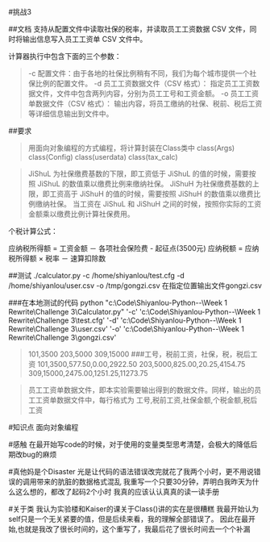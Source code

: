 #挑战3 

##文档
支持从配置文件中读取社保的税率，并读取员工工资数据 CSV 文件，同时将输出信息写入员工工资单 CSV 文件中。

计算器执行中包含下面的三个参数：

>-c 配置文件：由于各地的社保比例稍有不同，我们为每个城市提供一个社保比例的配置文件。
>-d 员工工资数据文件（CSV 格式）： 指定员工工资数据文件，文件中包含两列内容，分别为员工工号和工资金额。
>-o 员工工资单数据文件（CSV 格式）： 输出内容，将员工缴纳的社保、税前、税后工资等详细信息输出到文件中。

##要求
>用面向对象编程的方式编程，将计算封装在Class类中
    class(Args)
    class(Config)
    class(userdata)
    class(tax_calc)

>JiShuL 为社保缴费基数的下限，即工资低于 JiShuL 的值的时候，需要按照 JiShuL 的数值乘以缴费比例来缴纳社保。
>JiShuH 为社保缴费基数的上限，即工资高于 JiShuH 的值的时候，需要按照 JiShuH 的数值乘以缴费比例缴纳社保。
>当工资在 JiShuL 和 JiShuH 之间的时候，按照你实际的工资金额乘以缴费比例计算社保费用。

个税计算公式：

应纳税所得额 = 工资金额 － 各项社会保险费 - 起征点(3500元)
应纳税额 = 应纳税所得额 × 税率 － 速算扣除数


##测试
./calculator.py -c /home/shiyanlou/test.cfg -d /home/shiyanlou/user.csv -o /tmp/gongzi.csv
在指定位置输出文件gongzi.csv

###在本地测试的代码
python "c:\Code\Shiyanlou-Python--\Week 1 Rewrite\Challenge 3\Calculator.py" '-c' 'c:\Code\Shiyanlou-Python--\Week 1 Rewrite\Challenge 3\test.cfg' '-d' 'c:\Code\Shiyanlou-Python--\Week 1 Rewrite\Challenge 3\user.csv' '-o' 'c:\Code\Shiyanlou-Python--\Week 1 Rewrite\Challenge 3\gongzi.csv'

>101,3500
203,5000
309,15000
###工号，税前工资，社保，税，税后工资
>101,3500,577.50,0.00,2922.50
203,5000,825.00,20.25,4154.75
309,15000,2475.00,1251.25,11273.75

>员工工资单数据文件，即本实验需要输出得到的数据文件。同样，输出的员工工资单数据文件中，每行格式为 
    工号,税前工资,社保金额,个税金额,税后工资

#知识点
面向对象编程

#感触
在最开始写code的时候，对于使用的变量类型思考清楚，会极大的降低后期改bug的麻烦

#真他妈是个Disaster
光是让代码的语法错误改完就花了我两个小时，更不用说错误的调用带来的肮脏的数据格式混乱
我重写一个只要30分钟，弄明白我昨天为什么这么想的，都改了起码2个小时
我真的应该认认真真的读一读手册

#关于类
我认为实验楼和Kaiser的课关于Class()讲的实在是很糟糕
我最开始认为self只是一个无关紧要的值，但是后续来看，我的理解全部错误了。
因此在最开始,也就是我改了很长时间的，这个重写了，我最后花了很长时间去一个个补漏
